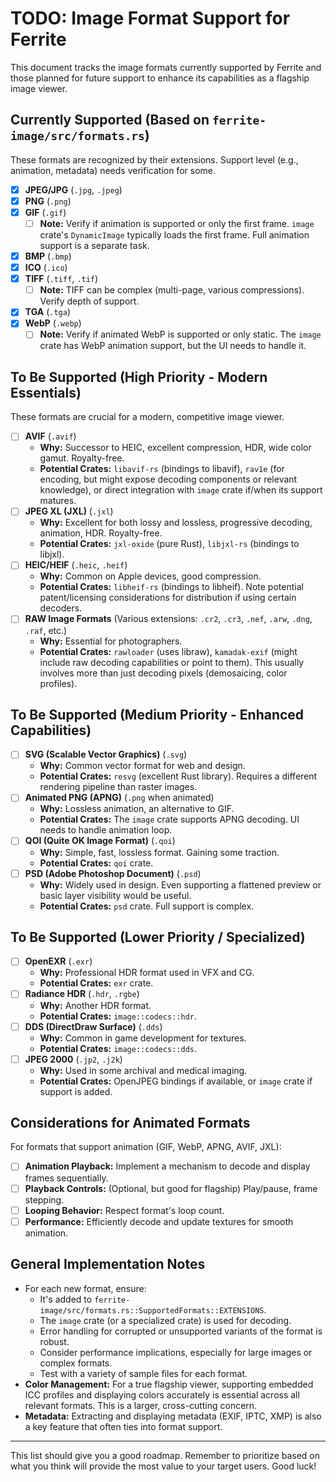 # TODO: Image Format Support for Ferrite

This document tracks the image formats currently supported by Ferrite and those planned for future support to enhance its capabilities as a flagship image viewer.

## Currently Supported (Based on `ferrite-image/src/formats.rs`)

These formats are recognized by their extensions. Support level (e.g., animation, metadata) needs verification for some.

- [x] **JPEG/JPG** (`.jpg`, `.jpeg`)
- [x] **PNG** (`.png`)
- [x] **GIF** (`.gif`)
    - [ ] **Note:** Verify if animation is supported or only the first frame. `image` crate's `DynamicImage` typically loads the first frame. Full animation support is a separate task.
- [x] **BMP** (`.bmp`)
- [x] **ICO** (`.ico`)
- [x] **TIFF** (`.tiff`, `.tif`)
    - [ ] **Note:** TIFF can be complex (multi-page, various compressions). Verify depth of support.
- [x] **TGA** (`.tga`)
- [x] **WebP** (`.webp`)
    - [ ] **Note:** Verify if animated WebP is supported or only static. The `image` crate has WebP animation support, but the UI needs to handle it.

## To Be Supported (High Priority - Modern Essentials)

These formats are crucial for a modern, competitive image viewer.

- [ ] **AVIF** (`.avif`)
    - **Why:** Successor to HEIC, excellent compression, HDR, wide color gamut. Royalty-free.
    - **Potential Crates:** `libavif-rs` (bindings to libavif), `rav1e` (for encoding, but might expose decoding components or relevant knowledge), or direct integration with `image` crate if/when its support matures.
- [ ] **JPEG XL (JXL)** (`.jxl`)
    - **Why:** Excellent for both lossy and lossless, progressive decoding, animation, HDR. Royalty-free.
    - **Potential Crates:** `jxl-oxide` (pure Rust), `libjxl-rs` (bindings to libjxl).
- [ ] **HEIC/HEIF** (`.heic`, `.heif`)
    - **Why:** Common on Apple devices, good compression.
    - **Potential Crates:** `libheif-rs` (bindings to libheif). Note potential patent/licensing considerations for distribution if using certain decoders.
- [ ] **RAW Image Formats** (Various extensions: `.cr2`, `.cr3`, `.nef`, `.arw`, `.dng`, `.raf`, etc.)
    - **Why:** Essential for photographers.
    - **Potential Crates:** `rawloader` (uses libraw), `kamadak-exif` (might include raw decoding capabilities or point to them). This usually involves more than just decoding pixels (demosaicing, color profiles).

## To Be Supported (Medium Priority - Enhanced Capabilities)

- [ ] **SVG (Scalable Vector Graphics)** (`.svg`)
    - **Why:** Common vector format for web and design.
    - **Potential Crates:** `resvg` (excellent Rust library). Requires a different rendering pipeline than raster images.
- [ ] **Animated PNG (APNG)** (`.png` when animated)
    - **Why:** Lossless animation, an alternative to GIF.
    - **Potential Crates:** The `image` crate supports APNG decoding. UI needs to handle animation loop.
- [ ] **QOI (Quite OK Image Format)** (`.qoi`)
    - **Why:** Simple, fast, lossless format. Gaining some traction.
    - **Potential Crates:** `qoi` crate.
- [ ] **PSD (Adobe Photoshop Document)** (`.psd`)
    - **Why:** Widely used in design. Even supporting a flattened preview or basic layer visibility would be useful.
    - **Potential Crates:** `psd` crate. Full support is complex.

## To Be Supported (Lower Priority / Specialized)

- [ ] **OpenEXR** (`.exr`)
    - **Why:** Professional HDR format used in VFX and CG.
    - **Potential Crates:** `exr` crate.
- [ ] **Radiance HDR** (`.hdr`, `.rgbe`)
    - **Why:** Another HDR format.
    - **Potential Crates:** `image::codecs::hdr`.
- [ ] **DDS (DirectDraw Surface)** (`.dds`)
    - **Why:** Common in game development for textures.
    - **Potential Crates:** `image::codecs::dds`.
- [ ] **JPEG 2000** (`.jp2`, `.j2k`)
    - **Why:** Used in some archival and medical imaging.
    - **Potential Crates:** OpenJPEG bindings if available, or `image` crate if support is added.

## Considerations for Animated Formats

For formats that support animation (GIF, WebP, APNG, AVIF, JXL):

- [ ] **Animation Playback:** Implement a mechanism to decode and display frames sequentially.
- [ ] **Playback Controls:** (Optional, but good for flagship) Play/pause, frame stepping.
- [ ] **Looping Behavior:** Respect format's loop count.
- [ ] **Performance:** Efficiently decode and update textures for smooth animation.

## General Implementation Notes

-   For each new format, ensure:
    -   It's added to `ferrite-image/src/formats.rs::SupportedFormats::EXTENSIONS`.
    -   The `image` crate (or a specialized crate) is used for decoding.
    -   Error handling for corrupted or unsupported variants of the format is robust.
    -   Consider performance implications, especially for large images or complex formats.
    -   Test with a variety of sample files for each format.
-   **Color Management:** For a true flagship viewer, supporting embedded ICC profiles and displaying colors accurately is essential across all relevant formats. This is a larger, cross-cutting concern.
-   **Metadata:** Extracting and displaying metadata (EXIF, IPTC, XMP) is also a key feature that often ties into format support.

---

This list should give you a good roadmap. Remember to prioritize based on what you think will provide the most value to your target users. Good luck!